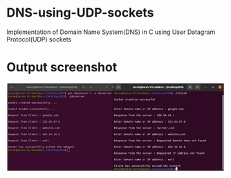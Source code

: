 # DNS-using-UDP-sockets
Implementation of Domain Name System(DNS) in C using User Datagram Protocol(UDP) sockets

# Output screenshot
<img src = "https://github.com/TarunVisva07/DNS-using-UDP-sockets/blob/main/screenshots/dns%20screenshot.png?raw=true">
